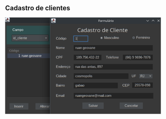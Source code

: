 ## Cadastro de clientes

  ![(/src/cadastro.png)](https://github.com/rm48/cadastro/blob/main/src/testes/cadastro.png)
  
  
